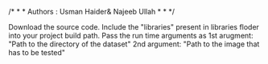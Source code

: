 /*
*
*
Authors : Usman Haider& Najeeb Ullah
*
*
*/

Download the source code.
Include the "libraries" present in libraries floder into your project build path.
Pass the run time arguments as 
1st arugment: "Path to the directory of the dataset"
2nd argument: "Path to the image that has to be tested"

